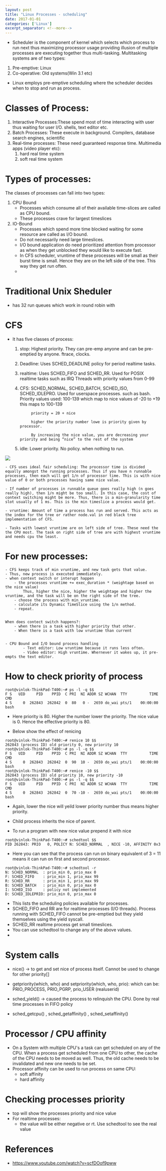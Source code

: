 ```yaml
---
layout: post
title: "Linux Processes - scheduling"
date: 2017-01-01
categories: ['Linux']
excerpt_separator: <!--more-->
---
```


- Scheduler is the component of kernel which selects which process to run next thus maximizing processor usage providing illusion of multiple processes are executing together thus multi-tasking. Multitasking systems are of two types:

1. Pre-emptive: Linux
2. Co-operative: Old systems(Win 3.1 etc)

- Linux employs pre-emptive scheduling where the scheduler decides when to stop and run as process.

# Classes of Process:
1. Interactive Processes:These spend most of time interacting with user thus waiting for user I/O. shells, text editor etc.
2. Batch Processes: These execute in background. Compilers, database search engines, scientific
3. Real-time processes: These need guaranteed response time. Multimedia apps (video player etc):
    1. hard real time system
    2. soft real time system

# Types of processes:
The classes of processes can fall into two types:
1. CPU Bound
    - Processes which consume all of their available time-slices are called as CPU bound.
    - These processes crave for largest timeslices
2. IO-Bound
    - Processes which spend more time blocked waiting for some resource are called as I/O bound.
    - Do not necessarily need large timeslices.
    - I/O bound application do need prioritized attention from processor as when they get unblocked they would like to execute fast.
    - In CFS scheduler, vruntime of these processes will be small as their burst time is small. Hence they are on the left side of the tree. This way they get run often.
    - 


# Traditional Unix Sheduler

- has 32 run queues which work in round robin with 


# CFS

- It has five classes of process:
    1. stop: Highest priority. They can pre-emp anyone and can be pre-emptied by anyone. ftrace, clocks.
    2. Deadline: Uses SCHED_DEADLINE policy for period realtime tasks.
    3. realtime: Uses SCHED_FIFO and SCHED_RR. Used for POSIX realtime tasks such as IRQ Threads with priority values from 0-99
    4. CFS: SCHED_NORMAL, SCHED_BATCH, SCHED_ISO, SCHED_IDLEPRO. Used for userspace processes. such as bash. Priority values used: 
                100-139 which map to 
                nice values of -20 to +19
                this maps to 100-139

                priority = 20 + nice

                higher the priority number lowe is priority given by processor.

                By increasing the nice value, you are decreasing your priority and being “nice” to the rest of the system


    5. idle: Lower priority. No policy. when nothing to run.

![](2021-10-27-15-58-40.png)

    - CFS uses ideal fair scheduling: The processor time is divided equally amongst the running processes. Thus if you have n runnable processes, then each will get 1/n of processor time. This is with nice value of 0 or both processes having same nice value.

    - If number of processes in runnable queue goes really high (n goes really high), then 1/n might be too small. In this case, the cost of context switching might be more. Thus, there is a min-granularity time slot usually of 1 ms. This is the min timeslice a process would get.

    - vruntime: Amount of time a process has run and served. This acts as the index for the tree or rather node.val in red black tree implementation of CFS.

    - Tasks with lowest vruntime are on left side of tree. These need the the CPU most. The task on right side of tree are with highest vruntime and needs cpu the least.

# For new processes:
    - CFS keeps track of min vruntime, and new task gets that value.
    - Thus, new process is executed immediately.
    - when context switch or interupt happen
        - the processes vruntime += exec_duration * (weightage based on the nice value)
            Thus, higher the nice, higher the weightage and higher the vruntime, and the task will be on the right side of the tree.
        - choose the process with min_vruntime.
        - calculate its Dynamic TimeSlice using the 1/n method.
        - repeat.


    When does contect switch happens?:
        - when there is a task with higher priority that other.
        - When there is a task with low vruntime than current

            
    - CPU Bound and I/O bound process handling
            - Text editor: Low vruntime because it runs less often.
            - Video editor: High vruntime. Whernever it wakes up, it pre-empts the text editor.


# How to check priority of process
```
root@vinlok-ThinkPad-T400:~# ps -l -q $$
F S   UID     PID    PPID  C PRI  NI ADDR SZ WCHAN  TTY          TIME CMD
4 S     0  262843  262842  0  80   0 -  2659 do_wai pts/1    00:00:00 bash
```

- Here priority is 80. Higher the number lower the priority. The nice value is 0. Hence the effective priority is 80.

- Below show the effect of renicing

```
root@vinlok-ThinkPad-T400:~# renice 10 $$
262843 (process ID) old priority 0, new priority 10
root@vinlok-ThinkPad-T400:~# ps -l -q $$
F S   UID     PID    PPID  C PRI  NI ADDR SZ WCHAN  TTY          TIME CMD
4 S     0  262843  262842  0  90  10 -  2659 do_wai pts/1    00:00:00 bash
root@vinlok-ThinkPad-T400:~# renice -10 $$
262843 (process ID) old priority 10, new priority -10
root@vinlok-ThinkPad-T400:~# ps -l -q $$
F S   UID     PID    PPID  C PRI  NI ADDR SZ WCHAN  TTY          TIME CMD
4 S     0  262843  262842  0  70 -10 -  2659 do_wai pts/1    00:00:00 bash
```

- Again, lower the nice will yeild lower priority number thus means higher priority.

- Child process inherits the nice of parent.

- To run a program with new nice value prepend it with nice <newval> <command>

```
root@vinlok-ThinkPad-T400:~# schedtool $$
PID 262843: PRIO   0, POLICY N: SCHED_NORMAL  , NICE -10, AFFINITY 0x3
```
- Here you can see that the process can run on binary equivalent of 3 = 11 means it can run on first and second processor.

```
root@vinlok-ThinkPad-T400:~# schedtool -r
N: SCHED_NORMAL  : prio_min 0, prio_max 0
F: SCHED_FIFO    : prio_min 1, prio_max 99
R: SCHED_RR      : prio_min 1, prio_max 99
B: SCHED_BATCH   : prio_min 0, prio_max 0
I: SCHED_ISO     : policy not implemented
D: SCHED_IDLEPRIO: prio_min 0, prio_max 0
```

- This lists the scheduling policies available for processes.
- SCHED_FIFO and RR are for realtime processes (I/O threads). Process running with SCHED_FIFO cannot be pre-emptied but they yield themselves using the yield syscall.
- SCHED_RR realtime process get small timeslices.
- You can use schedtool to change any of the above values.
-

# System calls

- nice() -> to get and set nice of process itself. Cannot be used to change for other priority[]

- getpriority(which, who) and setpriority(which, who, prio):
    which can be: PRIO_PROCESS, PRIO_PGRP, prio_USER (realuserid)


- sched_yield() -> caused the process to relinquish the CPU. Done by real time processes in FIFO policy

- sched_getcpu() , sched_getaffinity() , sched_setaffinity()

# Processor / CPU affinity
- On a System with multiple CPU's a task can get scheduled on any of the CPU. When a process get scheduled from one CPU to other, the cache of the CPU needs to be moved as well. Thus, the old cache needs to be invalidated and new one needs to be set.
- Processor affinity can be used to run process on same CPU:
    - soft affinity
    - hard affinity

# Checking processes priority

- top will show the processes priority and nice value
- For realtime processes:
    - the value will be either negative or rt. Use schedtool <pid> to see the real value
    
# References

- https://www.youtube.com/watch?v=scfDOof9pww
